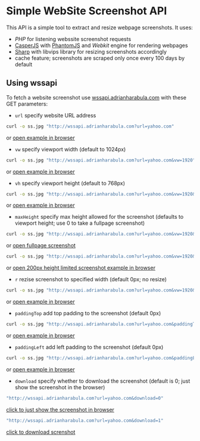 # Simple WebSite Screenshot API

This API is a simple tool to extract and resize webpage screenshots. It uses:

- *PHP* for listening webssite screenshot requests
- [CasperJS](http://casperjs.org) with [PhantomJS](http://phantomjs.org) and *Webkit* engine for rendering webpages
- [Sharp](https://github.com/lovell/sharp) with libvips library for resizing screenshots accordingly
- cache feature; screenshots are scraped only once every 100 days by default

## Using wssapi

To fetch a website screenshot use [wssapi.adrianharabula.com](http://wssapi.adrianharabula.com) with these GET parameters:

- `url` specify website URL address  
```bash
curl -o ss.jpg "http://wssapi.adrianharabula.com?url=yahoo.com"
```  
or [open example in browser](http://wssapi.adrianharabula.com?url=yahoo.com)
- `vw` specify viewport width (default to 1024px)
```bash
curl -o ss.jpg "http://wssapi.adrianharabula.com?url=yahoo.com&vw=1920"
```  
or [open example in browser](http://wssapi.adrianharabula.com?url=yahoo.com&vw=1920)
- `vh` specify viewport height (default to 768px)
```bash
curl -o ss.jpg "http://wssapi.adrianharabula.com?url=yahoo.com&vw=1920&vh=1080"
```  
or [open example in browser](http://wssapi.adrianharabula.com?url=yahoo.com&vw=1920&vh=1080)
- `maxHeight` specify max height allowed for the screenshot (defaults to viewport height; use 0 to take a fullpage screenshot)
```bash
curl -o ss.jpg "http://wssapi.adrianharabula.com?url=yahoo.com&vw=1920&vh=1080&maxHeight=0"
```  
or [open fullpage screenshot](http://wssapi.adrianharabula.com?url=yahoo.com&vw=1920&vh=1080&maxHeight=0)
```bash
curl -o ss.jpg "http://wssapi.adrianharabula.com?url=yahoo.com&vw=1920&vh=1080&maxHeight=200"
```  
or [open 200px height limited screenshot example in browser](http://wssapi.adrianharabula.com?url=yahoo.com&vw=1920&vh=1080&maxHeight=200)
- `r` rezise screenshot to specified width (default 0px; no resize)
```bash
curl -o ss.jpg "http://wssapi.adrianharabula.com?url=yahoo.com&vw=1920&vh=1080&r=200"
```  
or [open example in browser](http://wssapi.adrianharabula.com?url=yahoo.com&vw=1920&vh=1080&r=200)
- `paddingTop` add top padding to the screenshot (default 0px)
```bash
curl -o ss.jpg "http://wssapi.adrianharabula.com?url=yahoo.com&paddingTop=200"
```   
or [open example in browser](http://wssapi.adrianharabula.com?url=yahoo.com&paddingTop=200)
- `paddingLeft` add left padding to the screenshot (default 0px)
```bash
curl -o ss.jpg "http://wssapi.adrianharabula.com?url=yahoo.com&paddingLeft=200"
```   
or [open example in browser](http://wssapi.adrianharabula.com?url=yahoo.com&paddingLeft=200)
- `download` specify whether to download the screenshot (default is 0; just show the screenshot in the browser)
``` bash
"http://wssapi.adrianharabula.com?url=yahoo.com&download=0"
``` 
[click to just show the screenshot in browser](http://wssapi.adrianharabula.com?url=yahoo.com&download=0)
``` bash
"http://wssapi.adrianharabula.com?url=yahoo.com&download=1"
```  
[click to download screnshot](http://wssapi.adrianharabula.com?url=yahoo.com&download=1)
